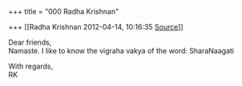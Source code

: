 +++
title = "000 Radha Krishnan"

+++
[[Radha Krishnan	2012-04-14, 10:16:35 [Source](https://groups.google.com/g/samskrita/c/AOT_VPMvjoQ)]]



Dear friends,  
Namaste. I like to know the vigraha vakya of the word: SharaNaagati

With regards,  
RK  

